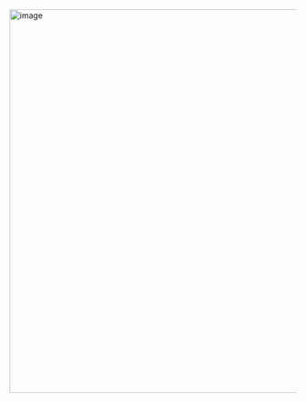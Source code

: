 <img width="673" alt="image" src="https://github.com/hiphopsid/terraform-aws-infra/assets/54412380/124a2d96-bc80-4416-8601-6c48dc0ea3a2">
